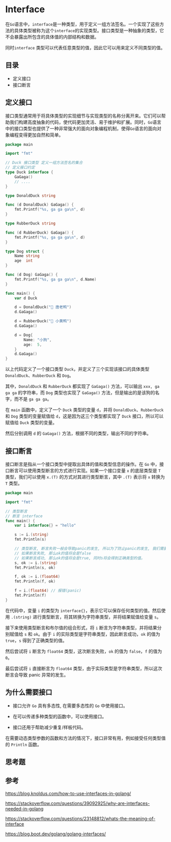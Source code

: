 # Interface

在`Go`语言中，`interface`是一种类型，用于定义一组方法签名。一个实现了这些方法的具体类型被称为这个`interface`的实现类型。接口类型是一种抽象的类型，它不会暴露出所包含的具体值的内部结构和数据。

同时`interface` 类型可以代表任意类型的值，因此它可以用来定义不同类型的值。

## 目录

- 定义接口
- 接口断言

## 定义接口

接口类型通常用于将具体类型的实现细节与实现类型的名称分离开来。它们可以帮助我们构建高度抽象的代码，使代码更加灵活、易于维护和扩展。同时，`Go`语言中的接口类型也提供了一种非常强大的面向对象编程机制，使得`Go`语言的面向对象编程变得更加自然和简单。

```go
package main

import "fmt"

// Duck 接口类型 定义一组方法签名的集合
// 定义接口约定
type Duck interface {
	GaGaga()
	// ....
}

type DonaldDuck string

func (d DonaldDuck) GaGaga() {
	fmt.Printf("%s, ga ga ga\n", d)
}

type RubberDuck string

func (d RubberDuck) GaGaga() {
	fmt.Printf("%s, ga ga ga\n", d)
}

type Dog struct {
	Name string
	age  int
}

func (d Dog) GaGaga() {
	fmt.Printf("%s, ga ga ga\n", d.Name)
}

func main() {
	var d Duck

	d = DonaldDuck("🦆 唐老鸭")
	d.GaGaga()

	d = RubberDuck("🦆 小黄鸭")
	d.GaGaga()

	d = Dog{
		Name: "小狗",
		age:  5,
	}
	d.GaGaga()
}
```

以上代码定义了一个接口类型 `Duck`，并定义了三个实现该接口的具体类型 `DonaldDuck`、`RubberDuck` 和 `Dog`。

其中，`DonaldDuck` 和 `RubberDuck` 都实现了 `GaGaga()` 方法，可以输出 `xxx, ga ga ga` 的字符串，而 `Dog` 类型也实现了 `GaGaga()` 方法，但是输出的是该狗的名字，而不是 `ga ga ga`。

在 `main` 函数中，定义了一个 `Duck` 类型的变量 `d`，并将 `DonaldDuck`、`RubberDuck` 和 `Dog` 类型的变量赋值给 `d`，这是因为这三个类型都实现了 `Duck` 接口，所以可以赋值给 `Duck` 类型的变量。

然后分别调用 `d` 的 `GaGaga()` 方法，根据不同的类型，输出不同的字符串。

## 接口断言

接口断言是指从一个接口类型中提取出具体的值和类型信息的操作。在 `Go` 中，接口断言可以使用类型断言的方式进行实现。如果一个接口变量 `x` 的底层类型是 `T` 类型，我们可以使用 `x.(T)` 的方式对其进行类型断言，其中 `.(T)` 表示将 `x` 转换为 `T` 类型。

```go
package main

import "fmt"

// 类型断言
// 断言 interface
func main() {
	var i interface{} = "hello"

	s := i.(string)
	fmt.Println(s)

	// 类型断言, 断言失败一般会导致panic的发生, 所以为了防止panic的发生, 我们需要在断言前进行一定的判断。
	// 如果断言失败, 那么ok的值将会是false
	// 如果断言成功, 那么ok的值将会是true, 同时s将会得到正确类型的值。
	s, ok := i.(string)
	fmt.Println(s, ok)

	f, ok := i.(float64)
	fmt.Println(f, ok)

	f = i.(float64) // 报错(panic)
	fmt.Println(f)
}
```

在代码中，变量 `i` 的类型为 `interface{}`，表示它可以保存任何类型的值。然后使用 `.(string)` 进行类型断言，将其转换为字符串类型，并将结果赋值给变量 `s`。

接下来使用类型断言和布尔值的组合形式，将 `i` 断言为字符串类型，并将结果分别赋值给 `s` 和 `ok`。由于 `i` 的实际类型是字符串类型，因此断言成功，`ok` 的值为 `true`，`s` 得到了正确类型的值。

然后尝试将 `i` 断言为 `float64` 类型，这次断言失败，`ok` 的值为 `false`，`f` 的值为 `0`。

最后尝试将 `i` 直接断言为 `float64` 类型，由于实际类型是字符串类型，所以这次断言会导致 panic 异常的发生。

## 为什么需要接口

- 接口允许 `Go` 具有多态性, 在需要多态性的 `Go` 中使用接口。
- 在可以传递多种类型的函数中，可以使用接口。

- 接口还用于帮助减少重复/样板代码。

在需要动态类型参数的函数和方法的情况下，接口非常有用，例如接受任何类型值的 `Println` 函数。



## 思考题



## 参考

https://blog.knoldus.com/how-to-use-interfaces-in-golang/

https://stackoverflow.com/questions/39092925/why-are-interfaces-needed-in-golang

https://stackoverflow.com/questions/23148812/whats-the-meaning-of-interface

https://blog.boot.dev/golang/golang-interfaces/